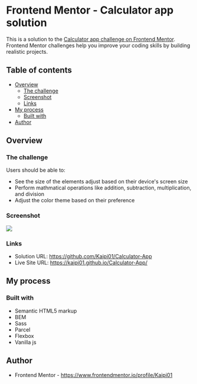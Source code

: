 # Frontend Mentor - Calculator app solution

This is a solution to the [Calculator app challenge on Frontend Mentor](https://www.frontendmentor.io/challenges/calculator-app-9lteq5N29). Frontend Mentor challenges help you improve your coding skills by building realistic projects. 

## Table of contents

- [Overview](#overview)
  - [The challenge](#the-challenge)
  - [Screenshot](#screenshot)
  - [Links](#links)
- [My process](#my-process)
  - [Built with](#built-with)
- [Author](#author)

## Overview

### The challenge

Users should be able to:

- See the size of the elements adjust based on their device's screen size
- Perform mathmatical operations like addition, subtraction, multiplication, and division
- Adjust the color theme based on their preference

### Screenshot

![](./screenshot.jpg)


### Links

- Solution URL: https://github.com/Kaipi01/Calculator-App
- Live Site URL: https://kaipi01.github.io/Calculator-App/

## My process

### Built with

- Semantic HTML5 markup
- BEM
- Sass
- Parcel
- Flexbox
- Vanilla js

## Author

- Frontend Mentor - https://www.frontendmentor.io/profile/Kaipi01
